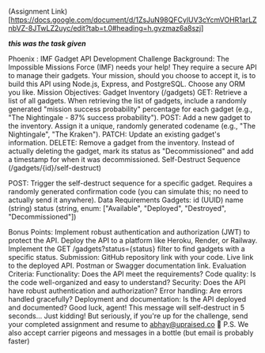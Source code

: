 (Assignment Link)[https://docs.google.com/document/d/1ZsJuN98QFCylUV3cYcmVOHR1arLZnbVZ-8JTwLZ2uyc/edit?tab=t.0#heading=h.gvzmaz6a8szj]




***this was the task given***

Phoenix : IMF Gadget API Development Challenge
Background:
The Impossible Missions Force (IMF) needs your help! They require a secure API to manage their gadgets. Your mission, should you choose to accept it, is to build this API using Node.js, Express, and PostgreSQL. Choose any ORM you like.
Mission Objectives:
Gadget Inventory (/gadgets)
GET: Retrieve a list of all gadgets.
When retrieving the list of gadgets, include a randomly generated "mission success probability" percentage for each gadget (e.g., "The Nightingale - 87% success probability").
POST: Add a new gadget to the inventory.
Assign it a unique, randomly generated codename (e.g., "The Nightingale", "The Kraken").
PATCH: Update an existing gadget's information.
DELETE: Remove a gadget from the inventory.
Instead of actually deleting the gadget, mark its status as "Decommissioned" and add a timestamp for when it was decommissioned.
Self-Destruct Sequence (/gadgets/{id}/self-destruct)


POST: Trigger the self-destruct sequence for a specific gadget.
Requires a randomly generated confirmation code (you can simulate this; no need to actually send it anywhere).
Data Requirements
Gadgets:
id (UUID)
name (string)
status (string, enum: ["Available", "Deployed", "Destroyed", "Decommissioned"])

Bonus Points:
Implement robust authentication and authorization (JWT) to protect the API.
Deploy the API to a platform like Heroku, Render, or Railway.
Implement the GET /gadgets?status={status} filter to find gadgets with a specific status.
Submission:
GitHub repository link with your code.
Live link to the deployed API.
Postman or Swagger documentation link.
Evaluation Criteria:
Functionality: Does the API meet the requirements?
Code quality: Is the code well-organized and easy to understand?
Security: Does the API have robust authentication and authorization?
Error handling: Are errors handled gracefully?
Deployment and documentation: Is the API deployed and documented?
Good luck, agent!
This message will self-destruct in 5 seconds... Just kidding!  But seriously, if you're up for the challenge, send your completed assignment and resume to abhay@upraised.co  📧
P.S. We also accept carrier pigeons and messages in a bottle (but email is probably faster)
